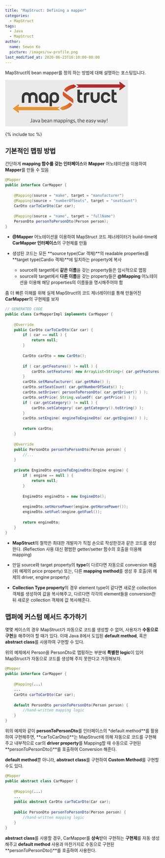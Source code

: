 ```yaml
---
title: "MapStruct: Defining a mapper"
categories:
  - MapStruct
tags:
  - Java
  - MapStruct
author:
  name: Sewon Ko
  picture: /images/sw-profile.png
last_modified_at: 2020-06-23T16:10:00-00:00
---
```


MapStruct의 bean mapper를 정의 하는 방법에 대해 설명하는 포스팅입니다.

![logo](/images/map-struct-logo.png)

{% include toc %}

## 기본적인 맵핑 방법

간단하게 **mapping 함수를 갖는 인터페이스**와 **Mapper** 어노테이션을 이용하여 **Mapper**를 만들 수 있음

```java
@Mapper
public interface CarMapper {

    @Mapping(source = "make", target = "manufacturer")
    @Mapping(source = "numberOfSeats", target = "seatCount")
    CarDto carToCarDto(Car car);

    @Mapping(source = "name", target = "fullName")
    PersonDto personToPersonDto(Person person);
}
```

- **@Mapper** 어노테이션을 이용하여 MapStruct 코드 제너레이터가 build-time에 **CarMapper 인터페이스**의 구현체를 만듦

- 생성된 코드는 모든 **source type(Car 객체)**의 readable properties를 **target type(Cardio 객체)**에 일치하는 property에 복사
    - source와 target에서 **같은 이름**을 갖는 property들은 암시적으로 맵핑
    - source와 target에서 **다른 이름**을 갖는 property들은 **@Mapping** 어노테이션을 이용해 해당 properties의 이름들을 명시해주어야 함

좀 더 빠른 이해를 위해 실제 MapStruct의 코드 제너레이터를 통해 만들어진 **CarMapper**의 구현체를 보자

```java
// GENERATED CODE
public class CarMapperImpl implements CarMapper {
  
    @Override
    public CarDto carToCarDto(Car car) {
        if ( car == null ) {
            return null;
        }

        CarDto carDto = new CarDto();

        if ( car.getFeatures() != null ) {
            carDto.setFeatures( new ArrayList<String>( car.getFeatures() ) );
        }
        carDto.setManufacturer( car.getMake() );
        carDto.setSeatCount( car.getNumberOfSeats() );
        carDto.setDriver( personToPersonDto( car.getDriver() ) );
        carDto.setPrice( String.valueOf( car.getPrice() ) );
        if ( car.getCategory() != null ) {
            carDto.setCategory( car.getCategory().toString() );
        }
        carDto.setEngine( engineToEngineDto( car.getEngine() ) );

        return carDto;
    }

    @Override
    public PersonDto personToPersonDto(Person person) {
        //...
    }

    private EngineDto engineToEngineDto(Engine engine) {
        if ( engine == null ) {
            return null;
        }

        EngineDto engineDto = new EngineDto();

        engineDto.setHorsePower(engine.getHorsePower());
        engineDto.setFuel(engine.getFuel());

        return engineDto;
    }
}
```

- **MapStruct**의 철학은 최대한 개발자가 직접 손으로 작성한것과 같은 코드를 생성한다. (Reflection 사용 대신 평범한 getter/setter 함수의 호출을 이용해 mapping)

- 만일 source와 target property의 **type**이 다르다면 자동으로 conversion 해줌(위 예제의 price property) 또는, 다른 **mapping method**를 생성 후 호출(위 예제의 driver, engine property)

- **Collection Type property**의 경우 element type이 같다면 새로운 collection 객체를 생성하여 값을 복사해주고, 다르다면 각각의 element들을 conversion한 뒤 새로운 collection 객체에 값 복사해준다.

## 맵퍼에 커스텀 메서드 추가하기

몇몇 케이스의 경우 MapStruct가 자동으로 코드를 생성할 수 없어, 사용자가 **수동으로 구현**을 해주어야 할 때가 있다. 이때 Java 8에서 도입된 **default method**, 혹은 **abstract class**를 사용하여 구현할 수 있다.

위의 예제에서 Person을 PersonDto로 맵핑하는 부분에 **특별한 logic**이 있어 MapStruct가 자동으로 코드를 생성해 주지 못한다고 가정해보자.

```java
@Mapper
public interface CarMapper {

    @Mapping(...)
    ...
    CarDto carToCarDto(Car car);

    default PersonDto personToPersonDto(Person person) {
        //hand-written mapping logic
    }
}
```

위의 예제와 같이 **personToPersonDto**를 인터페이스의 *default method**를 활용하여 구현해주면, **carToCarDto()**는 MapStruct에 의해 자동으로 코드를 구현해주고 내부적으로 car의 **driver property**를 Mapping할 때 수동으로 구현된 **personToPersonDto()**를 호출하여 Conversion 해준다.    

**default method**뿐 아니라, **abstract class**를 구현하여 **Custom Method**를 구현할 수도 있다.

```java
@Mapper
public abstract class CarMapper {

    @Mapping(...)
    ...
    public abstract CarDto carToCarDto(Car car);

    public PersonDto personToPersonDto(Person person) {
        //hand-written mapping logic
    }
}
```

**abstract class**를 사용할 경우, CarMapper를 **상속**받아 구현하는 **구현체**를 자동 생성해주고 **default method** 사용과 마찬가지로 수동으로 구현된 **personToPersonDto()**를 호출하여 사용한다.
